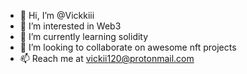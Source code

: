 - 👋 Hi, I’m @Vickkiii
- 👀 I’m interested in Web3
- 🌱 I’m currently learning solidity
- 💞️ I’m looking to collaborate on awesome nft projects
- 📫 Reach me at vickii120@protonmail.com
